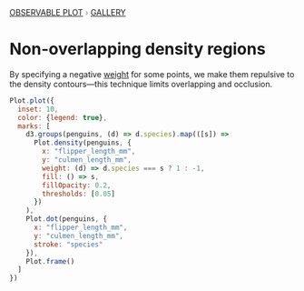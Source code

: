 <div style="color: grey; font: 13px/25.5px var(--sans-serif); text-transform: uppercase;"><h1 style="display: none;">Plot: Non-overlapping density regions</h1><a href="/plot">Observable Plot</a> › <a href="/@observablehq/plot-gallery">Gallery</a></div>

# Non-overlapping density regions

By specifying a negative [weight](https://observablehq.com/plot/marks/density#density-options) for some points, we make them repulsive to the density contours—this technique limits overlapping and occlusion.

```js echo
Plot.plot({
  inset: 10,
  color: {legend: true},
  marks: [
    d3.groups(penguins, (d) => d.species).map(([s]) =>
      Plot.density(penguins, {
        x: "flipper_length_mm",
        y: "culmen_length_mm",
        weight: (d) => d.species === s ? 1 : -1,
        fill: () => s,
        fillOpacity: 0.2,
        thresholds: [0.05]
      })
    ),
    Plot.dot(penguins, {
      x: "flipper_length_mm",
      y: "culmen_length_mm",
      stroke: "species"
    }),
    Plot.frame()
  ]
})
```
